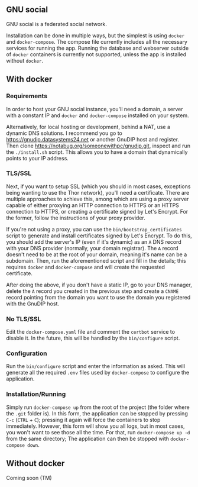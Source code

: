 ## GNU social

GNU social is a federated social network.

Installation can be done in multiple ways, but the simplest is using
`docker` and `docker-compose`. The compose file currently includes all
the necessary services for running the app. Running the database and
webserver outside of `docker` containers is currently not supported,
unless the app is installed without `docker`.

## With docker

### Requirements

In order to host your GNU social instance, you'll need a domain, a
server with a constant IP and `docker` and `docker-compose` installed
on your system.

Alternatively, for local hosting or development, behind a NAT, use a
dynamic DNS solutions. I recommend you go to
https://gnudip.datasystems24.net or another GnuDIP host and register.
Then clone https://notabug.org/someonewithpc/gnudip.git, inspect and
run the `./install.sh` script. This allows you to have a domain that
dynamically points to your IP address.

### TLS/SSL

Next, if you want to setup SSL (which you should in most cases,
exceptions being wanting to use the Thor network), you'll need a
certificate. There are multiple approaches to achieve this, among
which are using a proxy server capable of either proxying an HTTP
connection to HTTPS or an HTTPS connection to HTTPS, or creating a
certificate signed by Let's Encrypt. For the former, follow the
instructions of your proxy provider.

If you're not using a proxy, you can use the
`bin/bootstrap_certificates` script to generate and install
certificates signed by Let's Encrypt. To do this, you should add the
server's IP (even if it's dynamic) as an `A` DNS record with your DNS
provider (normally, your domain registrar). The `A` record doesn't
need to be at the root of your domain, meaning it's name can be a
subdomain. Then, run the aforementioned script and fill in the
details; this requires `docker` and `docker-compose` and will create
the requested certificate.

After doing the above, if you don't have a static IP, go to your DNS
manager, delete the `A` record you created in the previous step and
create a `CNAME` record pointing from the domain you want to use the
domain you registered with the GnuDIP host.

### No TLS/SSL

Edit the `docker-compose.yaml` file and comment the `certbot` service
to disable it. In the future, this will be handled by the
`bin/configure` script.

### Configuration

Run the `bin/configure` script and enter the information as asked.
This will generate all the required `.env` files used by
`docker-compose` to configure the application.

### Installation/Running

Simply run `docker-compose up` from the root of the project (the
folder where the `.git` folder is). In this form, the application can
be stopped by pressing `C-c` (`CTRL` + `C`); pressing it again will
force the containers to stop immediately. However, this form will show
you all logs, but in most cases, you won't want to see those all the
time. For that, run `docker-compose up -d` from the same directory;
The application can then be stopped with `docker-compose down`.

## Without docker

Coming soon (TM)

